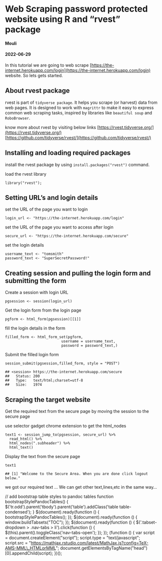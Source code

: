 Web Scraping password protected website using R and “rvest” package
===================================================================

#### Mouli

#### 2022-06-29

In this tutorial we are going to web scrape [https://the-internet.herokuapp.com/login](https://the-internet.herokuapp.com/login) website. So lets gets started.

About rvest package
-------------------

rvest is part of `tidyverse package`. It helps you scrape (or harvest) data from web pages. It is designed to work with `magrittr` to make it easy to express common web scraping tasks, inspired by libraries like `beautiful soup` and `RoboBrowser`.

know more about rvest by visiting below links [https://rvest.tidyverse.org/](https://rvest.tidyverse.org/)  
[https://github.com/tidyverse/rvest/](https://github.com/tidyverse/rvest/)

Installing and loading required packages
----------------------------------------

install the rvest package by using `install.packages("rvest")` command.

load the rvest library

    library("rvest");

Setting URL’s and login details
-------------------------------

set the URL of the page you want to login

    login_url <- "https://the-internet.herokuapp.com/login"

set the URL of the page you want to access after login

    secure_url <- "https://the-internet.herokuapp.com/secure"

set the login details

    username_text <- "tomsmith"
    password_text <- "SuperSecretPassword!"

Creating session and pulling the login form and submitting the form
-------------------------------------------------------------------

Create a session with login URL

    pgsession <- session(login_url)

Get the login form from the login page

    pgform <- html_form(pgsession)[[1]]

fill the login details in the form

    filled_form <- html_form_set(pgform,
                              username = username_text,
                              password = password_text,)

Submit the filled login form

    session_submit(pgsession,filled_form, style = "POST")

    ## <session> https://the-internet.herokuapp.com/secure
    ##   Status: 200
    ##   Type:   text/html;charset=utf-8
    ##   Size:   1974

Scraping the target website
---------------------------

Get the required text from the secure page by moving the session to the secure page

use selector gadget chrome extension to get the html\_nodes

    text1 <- session_jump_to(pgsession, secure_url) %>% 
      read_html() %>% 
      html_nodes(".subheader") %>% 
      html_text()

Display the text from the secure page

    text1

    ## [1] "Welcome to the Secure Area. When you are done click logout below."

we got our required text … We can get other text,lines,etc in the same way…

// add bootstrap table styles to pandoc tables function bootstrapStylePandocTables() { $('tr.odd').parent('tbody').parent('table').addClass('table table-condensed'); } $(document).ready(function () { bootstrapStylePandocTables(); }); $(document).ready(function () { window.buildTabsets("TOC"); }); $(document).ready(function () { $('.tabset-dropdown > .nav-tabs > li').click(function () { $(this).parent().toggleClass('nav-tabs-open'); }); }); (function () { var script = document.createElement("script"); script.type = "text/javascript"; script.src = "https://mathjax.rstudio.com/latest/MathJax.js?config=TeX-AMS-MML\_HTMLorMML"; document.getElementsByTagName("head")\[0\].appendChild(script); })();